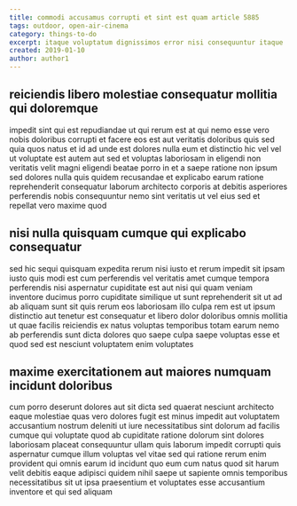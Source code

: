 ```yaml
---
title: commodi accusamus corrupti et sint est quam article 5885
tags: outdoor, open-air-cinema
category: things-to-do
excerpt: itaque voluptatum dignissimos error nisi consequuntur itaque
created: 2019-01-10
author: author1
---
```


## reiciendis libero molestiae consequatur mollitia qui doloremque

impedit sint qui est repudiandae ut qui rerum est at qui nemo esse vero nobis doloribus corrupti et facere eos est aut veritatis doloribus quis sed quia quos natus et id ad unde est dolores nulla eum et distinctio hic vel vel ut voluptate est autem aut sed et voluptas laboriosam in eligendi non veritatis velit magni eligendi beatae porro in et a saepe ratione non ipsum sed dolores nulla quis quidem recusandae et explicabo earum ratione reprehenderit consequatur laborum architecto corporis at debitis asperiores perferendis nobis consequuntur nemo sint veritatis ut vel eius sed et repellat vero maxime quod

## nisi nulla quisquam cumque qui explicabo consequatur

sed hic sequi quisquam expedita rerum nisi iusto et rerum impedit sit ipsam iusto quis modi est cum perferendis vel veritatis amet cumque tempora perferendis nisi aspernatur cupiditate est aut nisi qui quam veniam inventore ducimus porro cupiditate similique ut sunt reprehenderit sit ut ad ab aliquam sunt sit quis rerum eos laboriosam illo culpa rem est ut ipsum distinctio aut tenetur est consequatur et libero dolor doloribus omnis mollitia ut quae facilis reiciendis ex natus voluptas temporibus totam earum nemo ab perferendis sunt dicta dolores quo saepe culpa saepe voluptas esse et quod sed est nesciunt voluptatem enim voluptates

## maxime exercitationem aut maiores numquam incidunt doloribus

cum porro deserunt dolores aut sit dicta sed quaerat nesciunt architecto eaque molestiae quas vero dolores fugit est minus impedit aut voluptatem accusantium nostrum deleniti ut iure necessitatibus sint dolorum ad facilis cumque qui voluptate quod ab cupiditate ratione dolorum sint dolores laboriosam placeat consequuntur ullam quis laborum impedit corrupti quis aspernatur cumque illum voluptas vel vitae sed qui ratione rerum enim provident qui omnis earum id incidunt quo eum cum natus quod sit harum velit debitis eaque adipisci quidem nihil saepe ut sapiente omnis temporibus necessitatibus sit ut ipsa praesentium et voluptates esse accusantium inventore et qui sed aliquam
